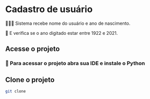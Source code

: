 # Cadastro de usuário 

👨🏻‍💻 Sistema recebe nome do usuário e ano de nascimento.

🔢 E verifica se o ano digitado estar entre 1922 e 2021.

## Acesse o projeto

<h3> 🔹 Para acessar o projeto abra sua IDE e instale o Python</h3>

## Clone o projeto

```bash
git clone
```
